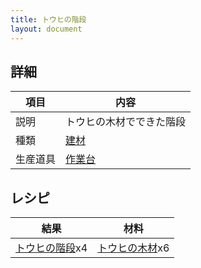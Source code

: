 ```yaml
---
title: トウヒの階段
layout: document
---
```

## 詳細

|項目|内容|
|---|---|
|説明|トウヒの木材でできた階段|
|種類|[建材](建材)|
|生産道具|[作業台](作業台)|

## レシピ

|結果|材料|
|---|---|
|[トウヒの階段](トウヒの階段)x4|[トウヒの木材](トウヒの木材)x6|

